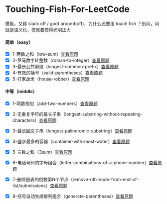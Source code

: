 # Touching-Fish-For-LeetCode

摸鱼，又称 slack off / goof around(off)，为什么还要用 touch fish ？别问，问就是语义化，摸就要摸得光明正大



#### 简单（easy）

- [x] 1-两数之和（tow-sum）[查看原题](https://leetcode-cn.com/problems/two-sum/)
- [x] 2-罗马数字转整数（roman-to-integer）[查看原题](https://leetcode-cn.com/problems/roman-to-integer/)
- [x] 3-最长公共前缀（longest-common-prefix）[查看原题](https://leetcode-cn.com/problems/longest-common-prefix/)
- [x] 4-有效的括号（valid-parentheses）[查看原题](https://leetcode-cn.com/problems/valid-parentheses/)
- [x] 5-打家劫舍（house-robber）[查看原题](https://leetcode-cn.com/problems/house-robber/)

#### 中等（middle）
- [x] 1-两数相加（add-two-numbers）[查看原题](https://leetcode-cn.com/problems/add-two-numbers/)
- [x] 2-无重复字符的最长子串（longest-substring-without-repeating-characters）[查看原题](https://leetcode-cn.com/problems/longest-substring-without-repeating-characters/)
- [x] 3-最长回文子串（longest-palindromic-substring）[查看原题](https://leetcode-cn.com/problems/longest-palindromic-substring/submissions/)
- [x] 4-盛水最多的容器（container-with-most-water）[查看原题](https://leetcode-cn.com/problems/container-with-most-water/)
- [x] 5-三数之和（3sum）[查看原题](https://leetcode-cn.com/problems/3sum/)
- [x] 6-电话号码的字母组合（letter-combinations-of-a-phone-number）[查看原题](https://leetcode-cn.com/problems/letter-combinations-of-a-phone-number/)
- [x] 7-删除链表的倒数第N个节点（remove-nth-node-from-end-of-list/submissions）[查看原题](https://leetcode-cn.com/problems/remove-nth-node-from-end-of-list/submissions/)
- [x] 8-括号自动生成排列组合（generate-parentheses）[查看原题](https://leetcode-cn.com/problems/generate-parentheses/)

